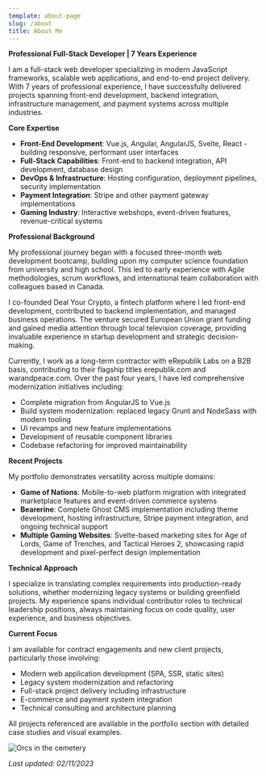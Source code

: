 ```yaml
---
template: about-page
slug: /about
title: About Me
---
```

**Professional Full-Stack Developer | 7 Years Experience**

I am a full-stack web developer specializing in modern JavaScript frameworks, scalable web applications, and end-to-end project delivery. With 7 years of professional experience, I have successfully delivered projects spanning front-end development, backend integration, infrastructure management, and payment systems across multiple industries.

**Core Expertise**

- **Front-End Development**: Vue.js, Angular, AngularJS, Svelte, React - building responsive, performant user interfaces
- **Full-Stack Capabilities**: Front-end to backend integration, API development, database design
- **DevOps & Infrastructure**: Hosting configuration, deployment pipelines, security implementation
- **Payment Integration**: Stripe and other payment gateway implementations
- **Gaming Industry**: Interactive webshops, event-driven features, revenue-critical systems

**Professional Background**

My professional journey began with a focused three-month web development bootcamp, building upon my computer science foundation from university and high school. This led to early experience with Agile methodologies, scrum workflows, and international team collaboration with colleagues based in Canada.

I co-founded Deal Your Crypto, a fintech platform where I led front-end development, contributed to backend implementation, and managed business operations. The venture secured European Union grant funding and gained media attention through local television coverage, providing invaluable experience in startup development and strategic decision-making.

Currently, I work as a long-term contractor with eRepublik Labs on a B2B basis, contributing to their flagship titles erepublik.com and warandpeace.com. Over the past four years, I have led comprehensive modernization initiatives including:

- Complete migration from AngularJS to Vue.js
- Build system modernization: replaced legacy Grunt and NodeSass with modern tooling
- UI revamps and new feature implementations
- Development of reusable component libraries
- Codebase refactoring for improved maintainability

**Recent Projects**

My portfolio demonstrates versatility across multiple domains:

- **Game of Nations**: Mobile-to-web platform migration with integrated marketplace features and event-driven commerce systems
- **Bearerine**: Complete Ghost CMS implementation including theme development, hosting infrastructure, Stripe payment integration, and ongoing technical support
- **Multiple Gaming Websites**: Svelte-based marketing sites for Age of Lords, Game of Trenches, and Tactical Heroes 2, showcasing rapid development and pixel-perfect design implementation

**Technical Approach**

I specialize in translating complex requirements into production-ready solutions, whether modernizing legacy systems or building greenfield projects. My experience spans individual contributor roles to technical leadership positions, always maintaining focus on code quality, user experience, and business objectives.

**Current Focus**

I am available for contract engagements and new client projects, particularly those involving:
- Modern web application development (SPA, SSR, static sites)
- Legacy system modernization and refactoring
- Full-stack project delivery including infrastructure
- E-commerce and payment system integration
- Technical consulting and architecture planning

All projects referenced are available in the portfolio section with detailed case studies and visual examples.

![Orcs in the cemetery](/assets/cemetery.png "Orcs in the cemetery")

*Last updated: 02/11/2023*
